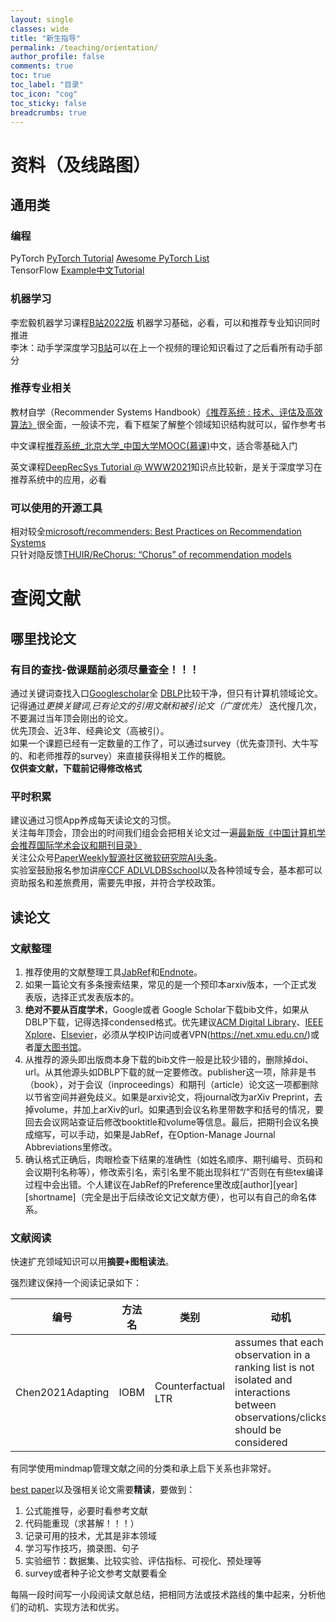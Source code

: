 ```yaml
---
layout: single
classes: wide
title: "新生指导"
permalink: /teaching/orientation/
author_profile: false
comments: true
toc: true
toc_label: "目录"
toc_icon: "cog"
toc_sticky: false
breadcrumbs: true 
---
```

# 资料（及线路图） 

## 通用类
 
### 编程

PyTorch [PyTorch Tutorial](https://github.com/yunjey/pytorch-tutorial) [Awesome PyTorch List](https://github.com/bharathgs/Awesome-pytorch-list)<br>
TensorFlow [Example](https://github.com/aymericdamien/TensorFlow-Examples)[中文Tutorial](https://github.com/czy36mengfei/tensorflow2_tutorials_chinese)

### 机器学习

李宏毅机器学习课程[B站2022版](https://www.bilibili.com/video/BV1Wv411h7kN?spm_id_from=333.337.search-card.all.click) 机器学习基础，必看，可以和推荐专业知识同时推进<br>
李沐：动手学深度学习[B站](https://space.bilibili.com/1567748478/channel/seriesdetail?sid=358497)可以在上一个视频的理论知识看过了之后看所有动手部分

### 推荐专业相关

教材自学（Recommender Systems Handbook）[《推荐系统 : 技术、评估及高效算法》](https://manongbook.com/download/909.html)很全面，一般读不完，看下框架了解整个领域知识结构就可以，留作参考书<br>

中文课程[推荐系统_北京大学_中国大学MOOC(慕课)](https://www.icourse163.org/course/PKU-1464038187?from=searchPage)中文，适合零基础入门<br>

英文课程[DeepRecSys Tutorial @ WWW2021](deeprs-tutorial.github.io)知识点比较新，是关于深度学习在推荐系统中的应用，必看<br>

### 可以使用的开源工具

相对较全[microsoft/recommenders: Best Practices on Recommendation Systems](https://github.com/microsoft/recommenders)<br>
只针对隐反馈[THUIR/ReChorus: “Chorus” of recommendation models](https://github.com/THUIR/ReChorus)

# 查阅文献

## 哪里找论文

### 有目的查找-做课题前必须尽量查全！！！
通过关键词查找入口[Googlescholar](scholar.google.com)全 [DBLP](https://dblp.uni-trier.de/)比较干净，但只有计算机领域论文。<br>
记得通过*更换关键词,已有论文的引用文献和被引论文（广度优先）* 迭代搜几次，不要漏过当年顶会刚出的论文。<br>
优先顶会、近3年、经典论文（高被引）。<br>
如果一个课题已经有一定数量的工作了，可以通过survey（优先查顶刊、大牛写的、和老师推荐的survey）来直接获得相关工作的概貌。<br>
**仅供查文献，下载前记得修改格式**

### 平时积累
建议通过习惯App养成每天读论文的习惯。<br>
关注每年顶会，顶会出的时间我们组会会把相关论文过一遍[最新版《中国计算机学会推荐国际学术会议和期刊目录》](https://www.ccf.org.cn/Academic_Evaluation/By_category/)<br>
关注公众号[PaperWeekly](https://www.jiqizhixin.com/columns/paperweekly)[智源社区](https://hub.baai.ac.cn/)[微软研究院AI头条](https://www.jiqizhixin.com/columns/Microsoft_AI)。<br>
实验室鼓励报名参加讲座[CCF ADL](https://www.ccf.org.cn/Activities/Training/ADL/)[VLDBSschool](http://vldbss.org/)以及各种领域专会，基本都可以资助报名和差旅费用，需要先申报，并符合学校政策。<br>

## 读论文
### 文献整理
1. 推荐使用的文献整理工具[JabRef](https://www.jabref.org/)和[Endnote](https://net.xmu.edu.cn/)。
2. 如果一篇论文有多条搜索结果，常见的是一个预印本arxiv版本，一个正式发表版，选择正式发表版本的。
3. **绝对不要从百度学术**，Google或者 Google Scholar下载bib文件，如果从DBLP下载，记得选择condensed格式。优先建议[ACM Digital Library](https://dl.acm.org/)、[IEEE Xplore](https://ieeexplore.ieee.org/Xplore/home.jsp)、[Elsevier](https://www.sciencedirect.com/)，必须从学校IP访问或者VPN(https://net.xmu.edu.cn/)或者[厦大图书馆](https://library.xmu.edu.cn/)。
4. 从推荐的源头即出版商本身下载的bib文件一般是比较少错的，删除掉doi、url。从其他源头如DBLP下载的就一定要修改。publisher这一项，除非是书（book），对于会议（inproceedings）和期刊（article）论文这一项都删除以节省空间并避免歧义。如果是arxiv论文，将journal改为arXiv Preprint，去掉volume，并加上arXiv的url。如果遇到会议名称里带数字和括号的情况，要回去会议网站查证后修改booktitle和volume等信息。最后，把期刊会议名换成缩写，可以手动，如果是JabRef，在Option-Manage Journal Abbreviations里修改。
5. 确认格式正确后，肉眼检查下结果的准确性（如姓名顺序、期刊编号、页码和会议期刊名称等），修改索引名，索引名里不能出现斜杠“/”否则在有些tex编译过程中会出错。个人建议在JabRef的Preference里改成[author][year][shortname]（完全是出于后续改论文记文献方便），也可以有自己的命名体系。

### 文献阅读
快速扩充领域知识可以用**摘要+图粗读法**。<br>

强烈建议保持一个阅读记录如下：

|编号|方法名|类别|动机|实现|结果|开源|
|----|-----|----|---|----|----|----|
|Chen2021Adapting|IOBM|Counterfactual LTR|assumes that each observation in a ranking list is not isolated and interactions between observations/clicks should be considered|click/position/query -> embedding ->attention ->BiLSTM-FFN|ranking results (MRR + NDCG) on Amazon Books|github.com|

有同学使用mindmap管理文献之间的分类和承上启下关系也非常好。<br>

[best paper](https://jeffhuang.com/best_paper_awards/)以及强相关论文需要**精读**，要做到：
1. 公式能推导，必要时看参考文献
2. 代码能重现（求甚解！！！）
3. 记录可用的技术，尤其是非本领域
4. 学习写作技巧，摘录图、句子
5. 实验细节：数据集、比较实验、评估指标、可视化、预处理等
6. survey或者种子论文参考文献要看全

每隔一段时间写一小段阅读文献总结，把相同方法或技术路线的集中起来，分析他们的动机、实现方法和优劣。

